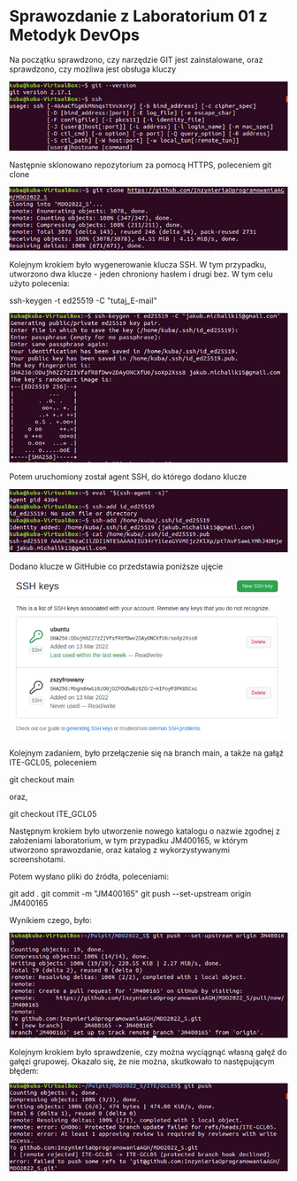 # Sprawozdanie z Laboratorium 01 z Metodyk DevOps

Na początku sprawdzono, czy narzędzie GIT jest zainstalowane, oraz sprawdzono, czy możliwa jest obsługa kluczy

![](./screeny/SCR01.png)

Następnie sklonowano repozytorium za pomocą HTTPS, poleceniem git clone

![](./screeny/SCR02.png)

Kolejnym krokiem było wygenerowanie klucza SSH. W tym przypadku, utworzono dwa klucze - jeden chroniony hasłem i drugi bez.
W tym celu użyto polecenia:

ssh-keygen -t ed25519 -C "tutaj_E-mail"

![](./screeny/SCR08.PNG)

Potem uruchomiony został agent SSH, do którego dodano klucze

![](./screeny/SCR03.png)

Dodano klucze w GitHubie co przedstawia poniższe ujęcie

![](./screeny/SCR05.png)

Kolejnym zadaniem, było przełączenie się na branch main, a także na gałąź ITE-GCL05, poleceniem

git checkout main

oraz,

git checkout ITE_GCL05

Następnym krokiem było utworzenie nowego katalogu o nazwie zgodnej z założeniami laboratorium, w tym przypadku JM400165,
w którym utworzono sprawozdanie, oraz katalog z wykorzystywanymi screenshotami.

Potem wysłano pliki do źródła, poleceniami:

git add .
git commit -m "JM400165"
git push --set-upstream origin JM400165

Wynikiem czego, było:

![](./screeny/SCR09.PNG)

Kolejnym krokiem było sprawdzenie, czy można wyciągnąć własną gałęź do gałęzi grupowej.
Okazało się, że nie można, skutkowało to następującym błędem:

![](./screeny/SCR07.png)
